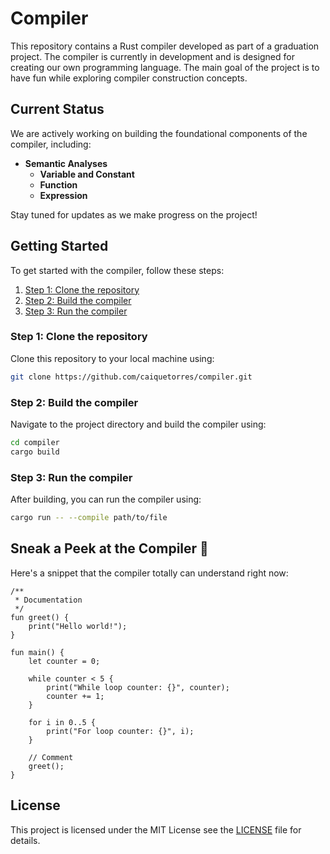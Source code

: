 # Compiler

This repository contains a Rust compiler developed as part of a graduation project. The compiler is currently in development and is designed for creating our own programming language. The main goal of the project is to have fun while exploring compiler construction concepts.

## Current Status

We are actively working on building the foundational components of the compiler, including:

-   **Semantic Analyses**
    -   **Variable and Constant**
    -   **Function**
    -   **Expression**

Stay tuned for updates as we make progress on the project!

## Getting Started

To get started with the compiler, follow these steps:

1. [Step 1: Clone the repository](#step-1-clone-the-repository)
2. [Step 2: Build the compiler](#step-2-build-the-compiler)
3. [Step 3: Run the compiler](#step-3-run-the-compiler)

### Step 1: Clone the repository

Clone this repository to your local machine using:

```bash
git clone https://github.com/caiquetorres/compiler.git
```

### Step 2: Build the compiler

Navigate to the project directory and build the compiler using:

```bash
cd compiler
cargo build
```

### Step 3: Run the compiler

After building, you can run the compiler using:

```bash
cargo run -- --compile path/to/file
```

## Sneak a Peek at the Compiler 🚀

Here's a snippet that the compiler totally can understand right now:

```x
/**
 * Documentation
 */
fun greet() {
    print("Hello world!");
}

fun main() {
    let counter = 0;

    while counter < 5 {
        print("While loop counter: {}", counter);
        counter += 1;
    }

    for i in 0..5 {
        print("For loop counter: {}", i);
    }

    // Comment
    greet();
}

```

## License

This project is licensed under the MIT License see the [LICENSE](LICENSE) file for details.
